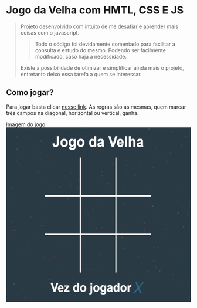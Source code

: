 # Jogo da Velha com HMTL, CSS E JS

> Projeto desenvolvido com intuito de me desafiar e 
> aprender mais coisas com o javascript.
>
>> Todo o código foi devidamente comentado para facilitar a consulta e estudo do mesmo. 
>> Podendo ser facilmente modificado, caso haja a necessidade.
>
> Existe a possibilidade de otimizar e simplificar ainda mais o projeto,
> entretanto deixo essa tarefa a quem se interessar.

## Como jogar?

Para jogar basta clicar [nesse link](https://youngc0de.github.io/hashjs/).
As regras são as mesmas, quem marcar três campos na diagonal, horizontal ou vertical, ganha.

Imagem do jogo:
![Jogo da velha](./Images/gitimg.png)